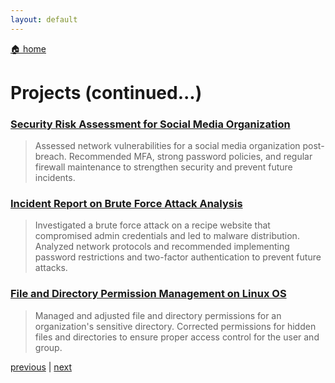 ```yaml
---
layout: default
---
```


[🏠 home](./)

# Projects (continued...)

### [Security Risk Assessment for Social Media Organization](./projects/network-hardening-security-risk-assessment.md)

> Assessed network vulnerabilities for a social media organization post-breach. Recommended MFA, strong password policies, and regular firewall maintenance to strengthen security and prevent future incidents.

### [Incident Report on Brute Force Attack Analysis](./projects/os-hardening-incident-report.md)

> Investigated a brute force attack on a recipe website that compromised admin credentials and led to malware distribution. Analyzed network protocols and recommended implementing password restrictions and two-factor authentication to prevent future attacks.

### [File and Directory Permission Management on Linux OS](./projects/file-directory-permission-management-linux.md)

> Managed and adjusted file and directory permissions for an organization's sensitive directory. Corrected permissions for hidden files and directories to ensure proper access control for the user and group.


[previous](./page-two.md) | [next](./page-four.md)
